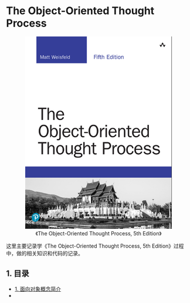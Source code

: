 # The Object-Oriented Thought Process

<center>
<img src="../images/OOTP5thEd.png" alt="OOP" width=400>
</center>

<div style="text-align: center;">
《The Object-Oriented Thought Process, 5th Edition》
</div>

这里主要记录学《The Object-Oriented Thought Process, 5th Edition》过程中，做的相关知识和代码的记录。

## 1. 目录

+ [1. 面向对象概念简介](./Chapters/ch01.md)
+ 